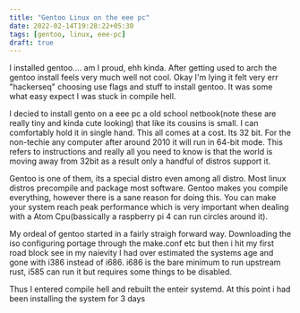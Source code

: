 ```yaml
---
title: "Gentoo Linux on the eee pc"
date: 2022-02-14T19:28:22+05:30
tags: [gentoo, linux, eee-pc]
draft: true
---
```


I installed gentoo.... am I proud, ehh kinda. After getting used to arch the gentoo install feels very much well not cool. Okay I'm lying it felt very err "hackerseq" choosing use flags and stuff to install gentoo. It was some what easy expect I was stuck in compile hell. 

I decied to install gento on a eee pc a old school netbook(note these are really tiny and kinda cute looking) that like its cousins is small. I can comfortably hold it in single hand. This all comes at a cost. Its 32 bit. For the non-techie any computer after around 2010 it will run in 64-bit mode. This refers to instructions and really all you need to know is that the world is moving away from 32bit as a result only a handful of distros support it.

Gentoo is one of them, its a special distro even among all distro. Most linux distros precompile and package most software. Gentoo makes you compile everything, however there is a sane reason for doing this. You can make your system reach peak performance which is very important when dealing with a Atom Cpu(bassically a raspberry pi 4 can run circles around it).

My ordeal of gentoo started in a fairly straigh forward way. Downloading the iso configuring portage through the make.conf etc but then i hit my first road block see in my naievity I had over estimated the systems age and gone with i386 instead of i686. i686 is the bare minimum to run upstream rust, i585 can run it but requires some things to be disabled.

Thus I entered compile hell and rebuilt the enteir systemd. At this point i had been installing the system for 3 days